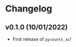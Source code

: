 # Changelog

<!--next-version-placeholder-->

## v0.1.0 (10/01/2022)

- First release of `pycounts_ac`!